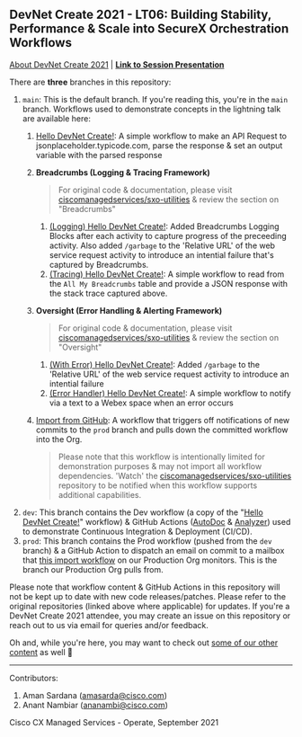 ## DevNet Create 2021 - LT06: Building Stability, Performance &amp; Scale into SecureX Orchestration Workflows

[About DevNet Create 2021](https://developer.cisco.com/devnetcreate/2021) | [**Link to Session Presentation**]()

There are **three** branches in this repository:

1. `main`: This is the default branch. If you're reading this, you're in the `main` branch. Workflows used to demonstrate concepts in the lightning talk are available here:
    1. [Hello DevNet Create!](/01-HelloDevNetCreate__definition_workflow_01RGVDI3KMSTE7EWiOzBB40pkcEfdc7CNWv): A simple workflow to make an API Request to jsonplaceholder.typicode.com, parse the response & set an output variable with the parsed response
    2. **Breadcrumbs (Logging & Tracing Framework)**

        > For original code & documentation, please visit [ciscomanagedservices/sxo-utilities](https://github.com/ciscomanagedservices/sxo-utilities) & review the section on "Breadcrumbs"
        1. [(Logging) Hello DevNet Create!](/02-Logging-HelloDevNetCreate__definition_workflow_01RGVOR5L9C334UpTjF9kCWnsAuCldUQJfm/): Added Breadcrumbs Logging Blocks after each activity to capture progress of the preceeding activity. Also added `/garbage` to the 'Relative URL' of the web service request activity to introduce an intential failure that's captured by Breadcrumbs.
        2. [(Tracing) Hello DevNet Create!](/03-Tracing-HelloDevNetCreate__definition_workflow_01RGWNB3HROTQ25NFgF7IRrU7eXDdh2kpYs/): A simple workflow to read from the `All My Breadcrumbs` table and provide a JSON response with the stack trace captured above.
    3. **Oversight (Error Handling & Alerting Framework)**

        > For original code & documentation, please visit [ciscomanagedservices/sxo-utilities](https://github.com/ciscomanagedservices/sxo-utilities) & review the section on "Oversight"
        1. [(With Error) Hello DevNet Create!](/04-WithError-HelloDevNetCreate__definition_workflow_01RHRLZAY87LA06dyNiURM5Dmfrdeb9MxfS/): Added `/garbage` to the 'Relative URL' of the web service request activity to introduce an intential failure
        2. [(Error Handler) Hello DevNet Create!](/05-ErrorHandler-HelloDevNetCreate__definition_workflow_01RGW22SQVLYI4XiZljNv8KMmxVRdh5zhPV/): A simple workflow to notify via a text to a Webex space when an error occurs
    4. [Import from GitHub](/06-ImportFromGitHub__definition_workflow_01R8FL4PGG7AT69i8rPD2vtpJPVi0ByVMI8/): A workflow that triggers off notifications of new commits to the `prod` branch and pulls down the committed workflow into the Org. 

        > Please note that this workflow is intentionally limited for demonstration purposes & may not import all workflow dependencies. 'Watch' the [ciscomanagedservices/sxo-utilities](https://github.com/ciscomanagedservices/sxo-utilities) repository to be notified when this workflow supports additional capabilities.
2. `dev`: This branch contains the Dev workflow (a copy of the "[Hello DevNet Create!]()" workflow) & GitHub Actions ([AutoDoc](https://github.com/ciscomanagedservices/sxo-autodoc) & [Analyzer](https://github.com/ciscomanagedservices/sxo-analyzer)) used to demonstrate Continuous Integration & Deployment (CI/CD).
3. `prod`: This branch contains the Prod workflow (pushed from the `dev` branch) & a GitHub Action to dispatch an email on commit to a mailbox that [this import workflow]() on our Production Org monitors. This is the branch our Production Org pulls from.

Please note that workflow content & GitHub Actions in this repository will not be kept up to date with new code releases/patches. Please refer to the original repositories (linked above where applicable) for updates. If you're a DevNet Create 2021 attendee, you may create an issue on this repository or reach out to us via email for queries and/or feedback.

Oh and, while you're here, you may want to check out [some of our other content](https://github.com/ciscomanagedservices) as well 🚀 

---

Contributors:

1. Aman Sardana (amasarda@cisco.com)
2. Anant Nambiar (ananambi@cisco.com)

Cisco CX Managed Services - Operate, September 2021
